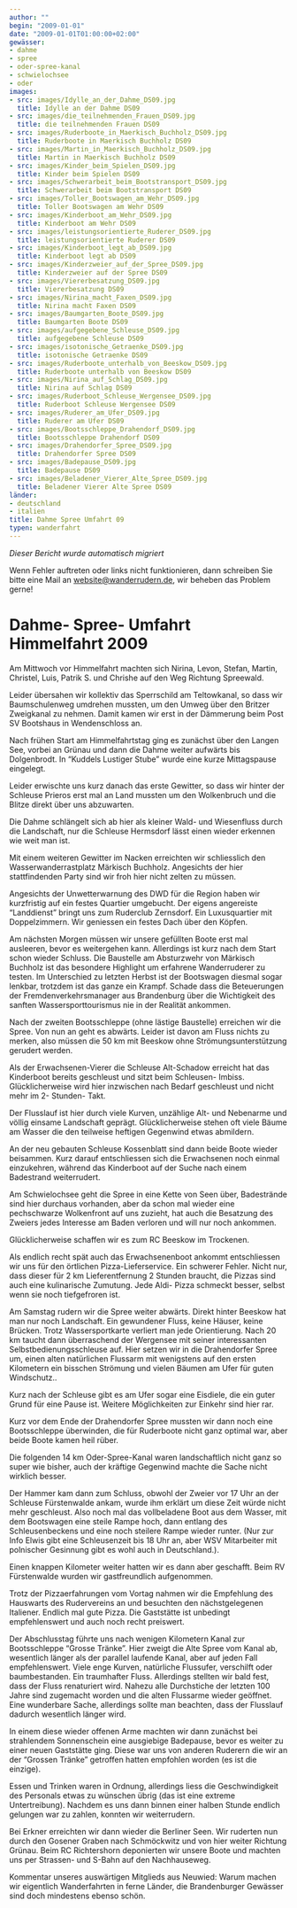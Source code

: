 ```yaml
---
author: ""
begin: "2009-01-01"
date: "2009-01-01T01:00:00+02:00"
gewässer:
- dahme
- spree
- oder-spree-kanal
- schwielochsee
- oder
images:
- src: images/Idylle_an_der_Dahme_DS09.jpg
  title: Idylle an der Dahme DS09
- src: images/die_teilnehmenden_Frauen_DS09.jpg
  title: die teilnehmenden Frauen DS09
- src: images/Ruderboote_in_Maerkisch_Buchholz_DS09.jpg
  title: Ruderboote in Maerkisch Buchholz DS09
- src: images/Martin_in_Maerkisch_Buchholz_DS09.jpg
  title: Martin in Maerkisch Buchholz DS09
- src: images/Kinder_beim_Spielen_DS09.jpg
  title: Kinder beim Spielen DS09
- src: images/Schwerarbeit_beim_Bootstransport_DS09.jpg
  title: Schwerarbeit beim Bootstransport DS09
- src: images/Toller_Bootswagen_am_Wehr_DS09.jpg
  title: Toller Bootswagen am Wehr DS09
- src: images/Kinderboot_am_Wehr_DS09.jpg
  title: Kinderboot am Wehr DS09
- src: images/leistungsorientierte_Ruderer_DS09.jpg
  title: leistungsorientierte Ruderer DS09
- src: images/Kinderboot_legt_ab_DS09.jpg
  title: Kinderboot legt ab DS09
- src: images/Kinderzweier_auf_der_Spree_DS09.jpg
  title: Kinderzweier auf der Spree DS09
- src: images/Viererbesatzung_DS09.jpg
  title: Viererbesatzung DS09
- src: images/Nirina_macht_Faxen_DS09.jpg
  title: Nirina macht Faxen DS09
- src: images/Baumgarten_Boote_DS09.jpg
  title: Baumgarten Boote DS09
- src: images/aufgegebene_Schleuse_DS09.jpg
  title: aufgegebene Schleuse DS09
- src: images/isotonische_Getraenke_DS09.jpg
  title: isotonische Getraenke DS09
- src: images/Ruderboote_unterhalb_von_Beeskow_DS09.jpg
  title: Ruderboote unterhalb von Beeskow DS09
- src: images/Nirina_auf_Schlag_DS09.jpg
  title: Nirina auf Schlag DS09
- src: images/Ruderboot_Schleuse_Wergensee_DS09.jpg
  title: Ruderboot Schleuse Wergensee DS09
- src: images/Ruderer_am_Ufer_DS09.jpg
  title: Ruderer am Ufer DS09
- src: images/Bootsschleppe_Drahendorf_DS09.jpg
  title: Bootsschleppe Drahendorf DS09
- src: images/Drahendorfer_Spree_DS09.jpg
  title: Drahendorfer Spree DS09
- src: images/Badepause_DS09.jpg
  title: Badepause DS09
- src: images/Beladener_Vierer_Alte_Spree_DS09.jpg
  title: Beladener Vierer Alte Spree DS09
länder:
- deutschland
- italien
title: Dahme Spree Umfahrt 09
typen: wanderfahrt
---
```



*Dieser Bericht wurde automatisch migriert*

Wenn Fehler auftreten oder links nicht funktionieren, dann schreiben Sie bitte eine Mail an website@wanderrudern.de, wir beheben das Problem gerne!



# Dahme- Spree- Umfahrt Himmelfahrt 2009


Am Mittwoch vor Himmelfahrt machten sich Nirina, Levon, Stefan, Martin, Christel, Luis, Patrik S. und Chrishe auf den Weg Richtung Spreewald.

Leider übersahen wir kollektiv das Sperrschild am Teltowkanal, so dass wir Baumschulenweg umdrehen mussten, um den Umweg über den Britzer Zweigkanal zu nehmen. Damit kamen wir erst in der Dämmerung beim Post SV Bootshaus in Wendenschloss an.

Nach frühen Start am Himmelfahrtstag ging es zunächst über den Langen See, vorbei an Grünau und dann die Dahme weiter aufwärts bis Dolgenbrodt. In “Kuddels Lustiger Stube” wurde eine kurze Mittagspause eingelegt.

Leider erwischte uns kurz danach das erste Gewitter, so dass wir hinter der Schleuse Prieros erst mal an Land mussten um den Wolkenbruch und die Blitze direkt über uns abzuwarten.

Die Dahme schlängelt sich ab hier als kleiner Wald- und Wiesenfluss durch die Landschaft, nur die Schleuse Hermsdorf lässt einen wieder erkennen wie weit man ist.

Mit einem weiteren Gewitter im Nacken erreichten wir schliesslich den Wasserwanderrastplatz Märkisch Buchholz. Angesichts der hier stattfindenden Party sind wir froh hier nicht zelten zu müssen.

Angesichts der Unwetterwarnung des DWD für die Region haben wir kurzfristig auf ein festes Quartier umgebucht. Der eigens angereiste “Landdienst” bringt uns zum Ruderclub Zernsdorf. Ein Luxusquartier mit Doppelzimmern. Wir geniessen ein festes Dach über den Köpfen.

Am nächsten Morgen müssen wir unsere gefüllten Boote erst mal ausleeren, bevor es weitergehen kann. Allerdings ist kurz nach dem Start schon wieder Schluss. Die Baustelle am Absturzwehr von Märkisch Buchholz ist das besondere Highlight um erfahrene Wanderruderer zu testen. Im Unterschied zu letzten Herbst ist der Bootswagen diesmal sogar lenkbar, trotzdem ist das ganze ein Krampf. Schade dass die Beteuerungen der Fremdenverkehrsmanager aus Brandenburg über die Wichtigkeit des sanften Wassersporttourismus nie in der Realität ankommen.

Nach der zweiten Bootsschleppe (ohne lästige Baustelle) erreichen wir die Spree. Von nun an geht es abwärts. Leider ist davon am Fluss nichts zu merken, also müssen die 50 km mit Beeskow ohne Strömungsunterstützung gerudert werden.

Als der Erwachsenen-Vierer die Schleuse Alt-Schadow erreicht hat das Kinderboot bereits geschleust und sitzt beim Schleusen- Imbiss. Glücklicherweise wird hier inzwischen nach Bedarf geschleust und nicht mehr im 2- Stunden- Takt.

Der Flusslauf ist hier durch viele Kurven, unzählige Alt- und Nebenarme und völlig einsame Landschaft geprägt. Glücklicherweise stehen oft viele Bäume am Wasser die den teilweise heftigen Gegenwind etwas abmildern.

An der neu gebauten Schleuse Kossenblatt sind dann beide Boote wieder beisammen. Kurz darauf entschliessen sich die Erwachsenen noch einmal einzukehren, während das Kinderboot auf der Suche nach einem Badestrand weiterrudert.

Am Schwielochsee geht die Spree in eine Kette von Seen über, Badestrände sind hier durchaus vorhanden, aber da schon mal wieder eine pechschwarze Wolkenfront auf uns zuzieht, hat auch die Besatzung des Zweiers jedes Interesse am Baden verloren und will nur noch ankommen.

Glücklicherweise schaffen wir es zum RC Beeskow im Trockenen.

Als endlich recht spät auch das Erwachsenenboot ankommt entschliessen wir uns für den örtlichen Pizza-Lieferservice. Ein schwerer Fehler. Nicht nur, dass dieser für 2 km Lieferentfernung 2 Stunden braucht, die Pizzas sind auch eine kulinarische Zumutung. Jede Aldi- Pizza schmeckt besser, selbst wenn sie noch tiefgefroren ist.

Am Samstag rudern wir die Spree weiter abwärts. Direkt hinter Beeskow hat man nur noch Landschaft. Ein gewundener Fluss, keine Häuser, keine Brücken. Trotz Wassersportkarte verliert man jede Orientierung. Nach 20 km taucht dann überraschend der Wergensee mit seiner interessanten Selbstbedienungsschleuse auf. Hier setzen wir in die Drahendorfer Spree um, einen alten natürlichen Flussarm mit wenigstens auf den ersten Kilometern ein bisschen Strömung und vielen Bäumen am Ufer für guten Windschutz..

Kurz nach der Schleuse gibt es am Ufer sogar eine Eisdiele, die ein guter Grund für eine Pause ist. Weitere Möglichkeiten zur Einkehr sind hier rar.

Kurz vor dem Ende der Drahendorfer Spree mussten wir dann noch eine Bootsschleppe überwinden, die für Ruderboote nicht ganz optimal war, aber beide Boote kamen heil rüber.

Die folgenden 14 km Oder-Spree-Kanal waren landschaftlich nicht ganz so super wie bisher, auch der kräftige Gegenwind machte die Sache nicht wirklich besser.

Der Hammer kam dann zum Schluss, obwohl der Zweier vor 17 Uhr an der Schleuse Fürstenwalde ankam, wurde ihm erklärt um diese Zeit würde nicht mehr geschleust. Also noch mal das vollbeladene Boot aus dem Wasser, mit dem Bootswagen eine steile Rampe hoch, dann entlang des Schleusenbeckens und eine noch steilere Rampe wieder runter. (Nur zur Info Elwis gibt eine Schleusenzeit bis 18 Uhr an, aber WSV Mitarbeiter mit polnischer Gesinnung gibt es wohl auch in Deutschland.).

Einen knappen Kilometer weiter hatten wir es dann aber geschafft. Beim RV Fürstenwalde wurden wir gastfreundlich aufgenommen.

Trotz der Pizzaerfahrungen vom Vortag nahmen wir die Empfehlung des Hauswarts des Rudervereins an und besuchten den nächstgelegenen Italiener. Endlich mal gute Pizza. Die Gaststätte ist unbedingt empfehlenswert und auch noch recht preiswert.

Der Abschlusstag führte uns nach wenigen Kilometern Kanal zur Bootsschleppe “Grosse Tränke”. Hier zweigt die Alte Spree vom Kanal ab, wesentlich länger als der parallel laufende Kanal, aber auf jeden Fall empfehlenswert. Viele enge Kurven, natürliche Flussufer, verschilft oder baumbestanden. Ein traumhafter Fluss. Allerdings stellten wir bald fest, dass der Fluss renaturiert wird. Nahezu alle Durchstiche der letzten 100 Jahre sind zugemacht worden und die alten Flussarme wieder geöffnet. Eine wunderbare Sache, allerdings sollte man beachten, dass der Flusslauf dadurch wesentlich länger wird.

In einem diese wieder offenen Arme machten wir dann zunächst bei strahlendem Sonnenschein eine ausgiebige Badepause, bevor es weiter zu einer neuen Gaststätte ging. Diese war uns von anderen Ruderern die wir an der “Grossen Tränke” getroffen hatten empfohlen worden (es ist die einzige).

Essen und Trinken waren in Ordnung, allerdings liess die Geschwindigkeit des Personals etwas zu wünschen übrig (das ist eine extreme Untertreibung). Nachdem es uns dann binnen einer halben Stunde endlich gelungen war zu zahlen, konnten wir weiterrudern.

Bei Erkner erreichten wir dann wieder die Berliner Seen. Wir ruderten nun durch den Gosener Graben nach Schmöckwitz und von hier weiter Richtung Grünau. Beim RC Richtershorn deponierten wir unsere Boote und machten uns per Strassen- und S-Bahn auf den Nachhauseweg.

Kommentar unseres auswärtigen Mitglieds aus Neuwied: Warum machen wir eigentlich Wanderfahrten in ferne Länder, die Brandenburger Gewässer sind doch mindestens ebenso schön.
